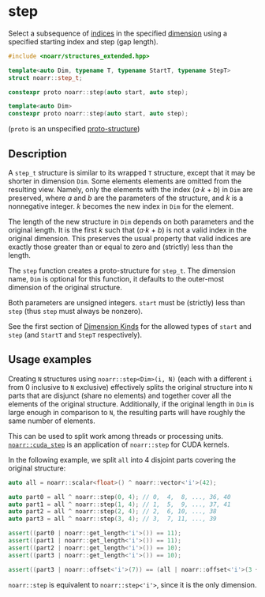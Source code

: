 # step

Select a subsequence of [indices](../Glossary.md#index) in the specified [dimension](../Glossary.md#dimension) using a specified starting index and step (gap length).

```hpp
#include <noarr/structures_extended.hpp>

template<auto Dim, typename T, typename StartT, typename StepT>
struct noarr::step_t;

constexpr proto noarr::step(auto start, auto step);

template<auto Dim>
constexpr proto noarr::step(auto start, auto step);
```

(`proto` is an unspecified [proto-structure](../Glossary.md#proto-structure))


## Description

A `step_t` structure is similar to its wrapped `T` structure, except that it may be shorter in dimension `Dim`.
Some elements elements are omitted from the resulting view. Namely, only the elements with the index (*a*·*k* + *b*) in `Dim` are preserved,
where *a* and *b* are the parameters of the structure, and *k* is a nonnegative integer. *k* becomes the new index in `Dim` for the element.

The length of the new structure in `Dim` depends on both parameters and the original length.
It is the first *k* such that (*a*·*k* + *b*) is not a valid index in the original dimension.
This preserves the usual property that valid indices are exactly those greater than or equal to zero and (strictly) less than the length.

The `step` function creates a proto-structure for `step_t`.
The dimension name, `Dim` is optional for this function, it defaults to the outer-most dimension of the original structure.

Both parameters are unsigned integers. `start` must be (strictly) less than `step` (thus `step` must always be nonzero).

See the first section of [Dimension Kinds](../DimensionKinds.md) for the allowed types of `start` and `step` (and `StartT` and `StepT` respectively).


## Usage examples

Creating `N` structures using `noarr::step<Dim>(i, N)` (each with a different `i` from 0 inclusive to `N` exclusive) effectively splits the original structure
into `N` parts that are disjunct (share no elements) and together cover all the elements of the original structure.
Additionally, if the original length in `Dim` is large enough in comparison to `N`, the resulting parts will have roughly the same number of elements.

This can be used to split work among threads or processing units. [`noarr::cuda_step`](cuda_step.md) is an application of `noarr::step` for CUDA kernels.

In the following example, we split `all` into 4 disjoint parts covering the original structure:

```cpp
auto all = noarr::scalar<float>() ^ noarr::vector<'i'>(42);

auto part0 = all ^ noarr::step(0, 4); // 0,  4,  8, ..., 36, 40
auto part1 = all ^ noarr::step(1, 4); // 1,  5,  9, ..., 37, 41
auto part2 = all ^ noarr::step(2, 4); // 2,  6, 10, ..., 38
auto part3 = all ^ noarr::step(3, 4); // 3,  7, 11, ..., 39

assert((part0 | noarr::get_length<'i'>()) == 11);
assert((part1 | noarr::get_length<'i'>()) == 11);
assert((part2 | noarr::get_length<'i'>()) == 10);
assert((part3 | noarr::get_length<'i'>()) == 10);

assert((part3 | noarr::offset<'i'>(7)) == (all | noarr::offset<'i'>(3 + 4*7)));
```

`noarr::step` is equivalent to `noarr::step<'i'>`, since it is the only dimension.

